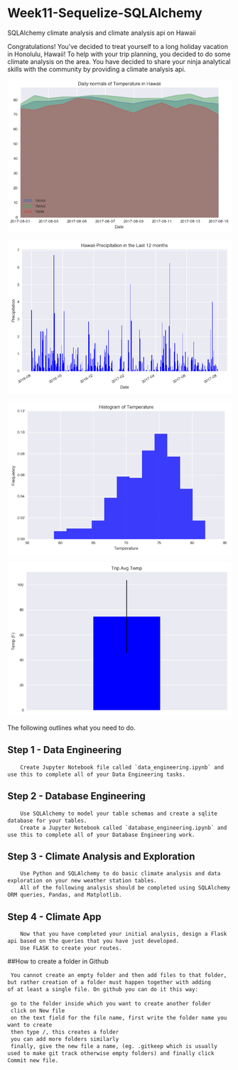 # Week11-Sequelize-SQLAlchemy
SQLAlchemy climate analysis and climate analysis api on Hawaii

Congratulations! You've decided to treat yourself to a long holiday vacation in Honolulu, Hawaii! 
To help with your trip planning, you decided to do some climate analysis on the area. 
You have decided to share your ninja analytical skills with the community by providing a climate analysis api.

![picture](image/Daily_normals_of_Temperature_in_Hawaii.png)

![picture](image/Hawaii_Precipitation_in_the_Last_12_months.png)

![picture](image/Histogram_of_Temperature.png)

![picture](image/Trip_Avg_Temp.png)


The following outlines what you need to do.

## Step 1 - Data Engineering
        Create Jupyter Notebook file called `data_engineering.ipynb` and use this to complete all of your Data Engineering tasks.
## Step 2 - Database Engineering
        Use SQLAlchemy to model your table schemas and create a sqlite database for your tables. 
        Create a Jupyter Notebook called `database_engineering.ipynb` and use this to complete all of your Database Engineering work.
## Step 3 - Climate Analysis and Exploration
        Use Python and SQLAlchemy to do basic climate analysis and data exploration on your new weather station tables. 
        All of the following analysis should be completed using SQLAlchemy ORM queries, Pandas, and Matplotlib.
## Step 4 - Climate App
        Now that you have completed your initial analysis, design a Flask api based on the queries that you have just developed.
        Use FLASK to create your routes.



##How to create a folder in Github

     You cannot create an empty folder and then add files to that folder, but rather creation of a folder must happen together with adding      of at least a single file. On github you can do it this way:

     go to the folder inside which you want to create another folder
     click on New file
     on the text field for the file name, first write the folder name you want to create
     then type /, this creates a folder
     you can add more folders similarly
     finally, give the new file a name, (eg. .gitkeep which is usually used to make git track otherwise empty folders) and finally click        Commit new file.
